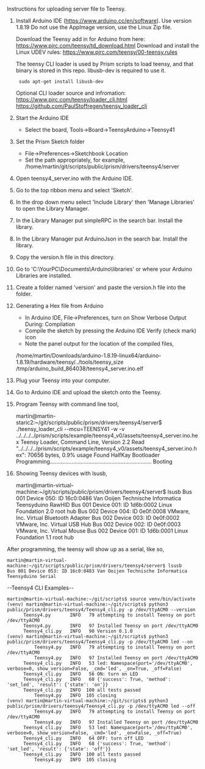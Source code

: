 Instructions for uploading server file to Teensy.

1) Install Arduino IDE (https://www.arduino.cc/en/software).
   Use version 1.8.19
   Do not use the AppImage version, use the Linux Zip file.

   Download the Teensy add in for Arduino from here: https://www.pjrc.com/teensy/td_download.html
   Download and install the Linux UDEV rules: https://www.pjrc.com/teensy/00-teensy.rules

   The teensy CLI loader is used by Prism scripts to load teensy, and that binary
   is stored in this repo. libusb-dev is required to use it.

        sudo apt-get install libusb-dev
   
   Optional CLI loader source and infromation:
      https://www.pjrc.com/teensy/loader_cli.html
      https://github.com/PaulStoffregen/teensy_loader_cli

2) Start the Arduino IDE
   - Select the board, Tools->Board->TeensyArduino->Teensy41

3) Set the Prism Sketch folder
   - File->Preferences->Sketchbook Location
   - Set the path appropriately, for example,
     /home/martin/git/scripts/public/prism/drivers/teensy4/server

4) Open teensy4_server.ino with the Arduino IDE.

5) Go to the top ribbon menu and select 'Sketch'.

6) In the drop down menu select 'Include Library' then 'Manage Libraries' to open the Library Manager.

7) In the Library Manager put simpleRPC in the search bar. Install the library.

8) In the Library Manager put ArduinoJson in the search bar. Install the library.

9) Copy the version.h file in this directory.

10) Go to 'C:\YourPC\Documents\Arduino\libraries' or where your Arduino Libraries are installed.

11) Create a folder named 'version' and paste the version.h file into the folder.

12) Generating a Hex file from Arduino
    - In Arduino IDE, File->Preferences, turn on Show Verbose Output During: Compilation
    - Compile the sketch by pressing the Arduino IDE Verify (check mark) icon
    - Note the panel output for the location of the compiled files,


    /home/martin/Downloads/arduino-1.8.19-linux64/arduino-1.8.19/hardware/teensy/../tools/teensy_size /tmp/arduino_build_864038/teensy4_server.ino.elf

13) Plug your Teensy into your computer.

14) Go to Arduino IDE and upload the sketch onto the Teensy.

15) Program Teensy with command line tool,


    martin@martin-staric2:~/git/scripts/public/prism/drivers/teensy4/server$ ./teensy_loader_cli --mcu=TEENSY41 -w -v ../../../../prism/scripts/example/teensy4_v0/assets/teensy4_server.ino.hex 
    Teensy Loader, Command Line, Version 2.2
    Read "../../../../prism/scripts/example/teensy4_v0/assets/teensy4_server.ino.hex": 70656 bytes, 0.9% usage
    Found HalfKay Bootloader
    Programming..................................................................
    Booting



16) Showing Teensy devices with lsusb,


    martin@martin-virtual-machine:~/git/scripts/public/prism/drivers/teensy4/server$ lsusb
    Bus 001 Device 050: ID 16c0:0486 Van Ooijen Technische Informatica Teensyduino RawHID
    Bus 001 Device 001: ID 1d6b:0002 Linux Foundation 2.0 root hub
    Bus 002 Device 004: ID 0e0f:0008 VMware, Inc. Virtual Bluetooth Adapter
    Bus 002 Device 003: ID 0e0f:0002 VMware, Inc. Virtual USB Hub
    Bus 002 Device 002: ID 0e0f:0003 VMware, Inc. Virtual Mouse
    Bus 002 Device 001: ID 1d6b:0001 Linux Foundation 1.1 root hub


After programming, the teensy will show up as a serial, like so,

    martin@martin-virtual-machine:~/git/scripts/public/prism/drivers/teensy4/server$ lsusb
    Bus 001 Device 053: ID 16c0:0483 Van Ooijen Technische Informatica Teensyduino Serial




--Teensy4 CLI Examples--


    martin@martin-virtual-machine:~/git/scripts$ source venv/bin/activate
    (venv) martin@martin-virtual-machine:~/git/scripts$ python3 public/prism/drivers/teensy4/Teensy4_cli.py -p /dev/ttyACM0 --version
          Teensy4.py       INFO   79 attempting to install Teensy on port /dev/ttyACM0
          Teensy4.py       INFO   97 Installed Teensy on port /dev/ttyACM0
          Teensy4_cli.py   INFO   90 Version 0.1.0
    (venv) martin@martin-virtual-machine:~/git/scripts$ python3 public/prism/drivers/teensy4/Teensy4_cli.py -p /dev/ttyACM0 led --on
              Teensy4.py   INFO   79 attempting to install Teensy on port /dev/ttyACM0
              Teensy4.py   INFO   97 Installed Teensy on port /dev/ttyACM0
          Teensy4_cli.py   INFO   53 led: Namespace(port='/dev/ttyACM0', verbose=0, show_version=False, _cmd='led', _on=True, _off=False)
          Teensy4_cli.py   INFO   56 ON: turn on LED
          Teensy4_cli.py   INFO   60 {'success': True, 'method': 'set_led', 'result': {'state': 'on'}}
          Teensy4_cli.py   INFO  100 all tests passed
              Teensy4.py   INFO  105 closing
    (venv) martin@martin-virtual-machine:~/git/scripts$ python3 public/prism/drivers/teensy4/Teensy4_cli.py -p /dev/ttyACM0 led --off
              Teensy4.py   INFO   79 attempting to install Teensy on port /dev/ttyACM0
              Teensy4.py   INFO   97 Installed Teensy on port /dev/ttyACM0
          Teensy4_cli.py   INFO   53 led: Namespace(port='/dev/ttyACM0', verbose=0, show_version=False, _cmd='led', _on=False, _off=True)
          Teensy4_cli.py   INFO   64 OFF: turn off LED
          Teensy4_cli.py   INFO   68 {'success': True, 'method': 'set_led', 'result': {'state': 'off'}}
          Teensy4_cli.py   INFO  100 all tests passed
              Teensy4.py   INFO  105 closing

